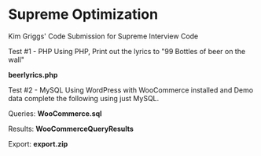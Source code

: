 # Supreme Optimization
Kim Griggs' Code Submission for Supreme Interview Code

Test #1  - PHP
Using PHP, Print out the lyrics to "99 Bottles of beer on the wall"

**beerlyrics.php**

Test #2 - MySQL
Using WordPress with WooCommerce installed and Demo data complete the following using just MySQL. 

Queries: **WooCommerce.sql**

Results: **WooCommerceQueryResults**

Export: **export.zip**

